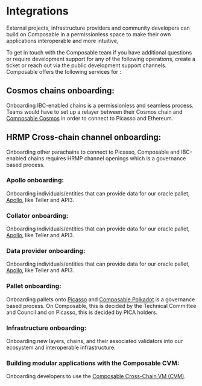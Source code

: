 # Integrations

External projects, infrastructure providers and community developers can build on Composable in a permissionless space to make their own applications interoperable and more intuitive, 

To get in touch with the Composable team if you have additional questions or require development support for any of the following operations, create a ticket or reach out via the public development support channels. Composable offers the following services for :

## Cosmos chains onboarding:

Onboarding IBC-enabled chains is a permissionless and seamless process. Teams would have to set up a relayer between their Cosmos chain and [Composable Cosmos](../networks/composable-cosmos.md) in order to connect to Picasso and Ethereum. 

## HRMP Cross-chain channel onboarding:

Onboarding other parachains to connect to Picasso, Composable and IBC-enabled chains requires HRMP channel openings which is a governance based process. 

### Apollo onboarding:

Onboarding individuals/entities that can provide data for our oracle pallet, [Apollo](../products/apollo-overview.md), 
like Teller and API3. 

### Collator onboarding:

Onboarding individuals/entities that can provide data for our oracle pallet, [Apollo](../products/apollo-overview.md), 
like Teller and API3. 
### Data provider onboarding:

Onboarding individuals/entities that can provide data for our oracle pallet, [Apollo](../products/apollo-overview.md), 
like Teller and API3. 

### Pallet onboarding:

Onboarding pallets onto [Picasso](../parachains/picasso-parachain-overview.md) and [Composable Polkadot](../networks/composable-parachain-overview.md) is a governance based process. On Composable, this is decided by the Technical Committee and Council and on Picasso, this is decided by PICA holders. 

### Infrastructure onboarding:
Onboarding new layers, chains, and their associated validators into our ecosystem and interoperable infrastructure. 

### Building modular applications with the Composable CVM:
Onboarding developers to use the [Composable Cross-Chain VM (CVM)](../products/cvm.md).

